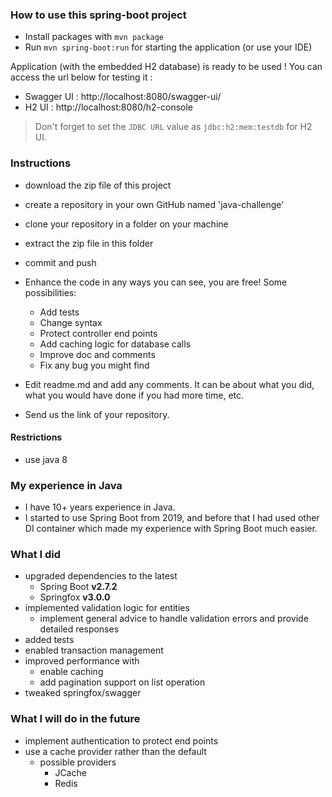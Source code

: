 ### How to use this spring-boot project

- Install packages with `mvn package`
- Run `mvn spring-boot:run` for starting the application (or use your IDE)

Application (with the embedded H2 database) is ready to be used ! You can access the url below for testing it :

- Swagger UI : http://localhost:8080/swagger-ui/
- H2 UI : http://localhost:8080/h2-console

> Don't forget to set the `JDBC URL` value as `jdbc:h2:mem:testdb` for H2 UI.



### Instructions

- download the zip file of this project
- create a repository in your own GitHub named 'java-challenge'
- clone your repository in a folder on your machine
- extract the zip file in this folder
- commit and push

- Enhance the code in any ways you can see, you are free! Some possibilities:
  - Add tests
  - Change syntax
  - Protect controller end points
  - Add caching logic for database calls
  - Improve doc and comments
  - Fix any bug you might find
- Edit readme.md and add any comments. It can be about what you did, what you would have done if you had more time, etc.
- Send us the link of your repository.

#### Restrictions
- use java 8




### My experience in Java
- I have 10+ years experience in Java.
- I started to use Spring Boot from 2019, and before that 
I had used other DI container which made my experience with Spring Boot much easier.

### What I did
- upgraded dependencies to the latest
  - Spring Boot **v2.7.2**
  - Springfox   **v3.0.0**
- implemented validation logic for entities
  - implement general advice to handle validation errors and provide detailed responses
- added tests
- enabled transaction management
- improved performance with 
  - enable caching
  - add pagination support on list operation
- tweaked springfox/swagger

### What I will do in the future
- implement authentication to protect end points
- use a cache provider rather than the default
  - possible providers
    - JCache 
    - Redis
